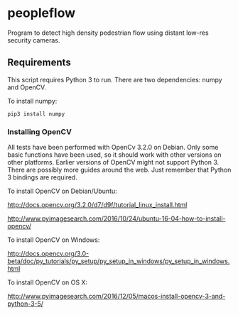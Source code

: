# peopleflow
Program to detect high density pedestrian flow using distant low-res security cameras.

## Requirements
This script requires Python 3 to run.
There are two dependencies: numpy and OpenCV.

To install numpy:

```pip3 install numpy```

### Installing OpenCV
All tests have been performed with OpenCv 3.2.0 on Debian.
Only some basic functions have been used, so it should work with other versions on other platforms.
Earlier versions of OpenCV might not support Python 3.
There are possibly more guides around the web. Just remember that Python 3 bindings are required.

To install OpenCV on Debian/Ubuntu:

http://docs.opencv.org/3.2.0/d7/d9f/tutorial_linux_install.html

http://www.pyimagesearch.com/2016/10/24/ubuntu-16-04-how-to-install-opencv/

To install OpenCV on Windows:

http://docs.opencv.org/3.0-beta/doc/py_tutorials/py_setup/py_setup_in_windows/py_setup_in_windows.html

To install OpenCV on OS X:

http://www.pyimagesearch.com/2016/12/05/macos-install-opencv-3-and-python-3-5/
